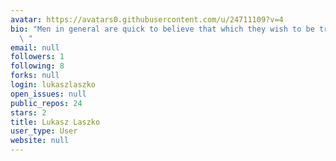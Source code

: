 ```yaml
---
avatar: https://avatars0.githubusercontent.com/u/24711109?v=4
bio: "Men in general are quick to believe that which they wish to be true.\r\n\r\n\
  \ "
email: null
followers: 1
following: 8
forks: null
login: lukaszlaszko
open_issues: null
public_repos: 24
stars: 2
title: Lukasz Laszko
user_type: User
website: null
---
```

